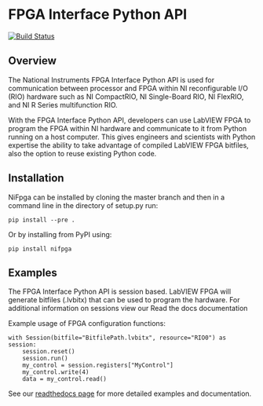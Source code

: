 FPGA Interface Python API
=======

[![Build Status](https://travis-ci.org/ni/nifpga-python.svg?branch=master)](https://travis-ci.org/ni/nifpga-python)

Overview
--------
The National Instruments FPGA Interface Python API is used for communication between processor and FPGA within NI reconfigurable I/O (RIO) hardware such as NI CompactRIO, NI Single-Board RIO, NI FlexRIO, and NI R Series multifunction RIO.

With the FPGA Interface Python API, developers can use LabVIEW FPGA to program the FPGA within NI hardware and communicate to it from Python running on a host computer. This gives engineers and scientists with Python expertise the ability to take advantage of compiled LabVIEW FPGA bitfiles, also the option to reuse existing Python code.

Installation
------------
NiFpga can be installed by cloning the master branch and then in a command
line in the directory of setup.py run:

    pip install --pre .

Or by installing from PyPI using:

    pip install nifpga

Examples
--------

The FPGA Interface Python API is session based. LabVIEW FPGA will generate
bitfiles (.lvbitx) that can be used to program the hardware. For additional
information on sessions view our Read the docs documentation

Example usage of FPGA configuration functions:

    with Session(bitfile="BitfilePath.lvbitx", resource="RIO0") as session:
        session.reset()
        session.run()
        my_control = session.registers["MyControl"]
        my_control.write(4)
        data = my_control.read()


See our [readthedocs page](http://nifpga-python.readthedocs.io/en/latest/) for more detailed examples and documentation.

